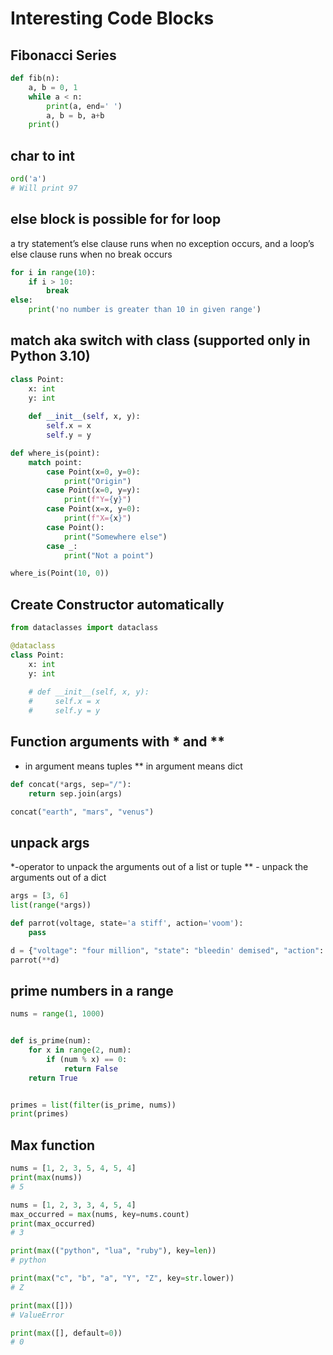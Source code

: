 # Interesting Code Blocks

## Fibonacci Series 

```python
def fib(n):
    a, b = 0, 1
    while a < n:
        print(a, end=' ')
        a, b = b, a+b
    print()
```

## char to int

```python
ord('a')
# Will print 97
```

## else block is possible for for loop

a try statement’s else clause runs when no exception occurs, and a loop’s else clause runs when no break occurs

```python
for i in range(10):
    if i > 10:
        break
else:
    print('no number is greater than 10 in given range')
```

## match aka switch with class (supported only in Python 3.10)

```python
class Point:
    x: int
    y: int
    
    def __init__(self, x, y):
        self.x = x
        self.y = y

def where_is(point):
    match point:
        case Point(x=0, y=0):
            print("Origin")
        case Point(x=0, y=y):
            print(f"Y={y}")
        case Point(x=x, y=0):
            print(f"X={x}")
        case Point():
            print("Somewhere else")
        case _:
            print("Not a point")

where_is(Point(10, 0))
```

## Create Constructor automatically

```python
from dataclasses import dataclass

@dataclass
class Point:
    x: int
    y: int
    
    # def __init__(self, x, y):
    #     self.x = x
    #     self.y = y
```

## Function arguments with * and **

* in argument means tuples
** in argument means dict

```python
def concat(*args, sep="/"):
    return sep.join(args)

concat("earth", "mars", "venus")
```

## unpack args

*-operator to unpack the arguments out of a list or tuple
** - unpack the arguments out of a dict

```python
args = [3, 6]
list(range(*args)) 
```

```python
def parrot(voltage, state='a stiff', action='voom'):
    pass

d = {"voltage": "four million", "state": "bleedin' demised", "action": "VOOM"}
parrot(**d)
```

## prime numbers in a range

```python
nums = range(1, 1000)


def is_prime(num):
    for x in range(2, num):
        if (num % x) == 0:
            return False
    return True


primes = list(filter(is_prime, nums))
print(primes)
```

## Max function

```python
nums = [1, 2, 3, 5, 4, 5, 4]
print(max(nums))
# 5

nums = [1, 2, 3, 3, 4, 5, 4]
max_occurred = max(nums, key=nums.count)
print(max_occurred)
# 3

print(max(("python", "lua", "ruby"), key=len))
# python

print(max("c", "b", "a", "Y", "Z", key=str.lower))
# Z

print(max([]))
# ValueError

print(max([], default=0))
# 0
```

